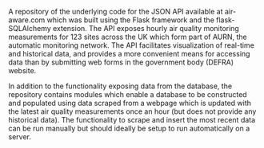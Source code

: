 A repository of the underlying code for the JSON API available at air-aware.com which was built using the Flask framework and 
the flask-SQLAlchemy extension. The API exposes hourly air quality monitoring
measurements for 123 sites across the UK which form part of AURN, the automatic monitoring network. The API
facilitates visualization of real-time and historical data, and provides a more convenient means for accessing data 
than by submitting web forms in the government body (DEFRA) website.

In addition to the functionality exposing data from the database, the repository contains modules which enable a database 
to be constructed and populated using data scraped from a webpage which is updated with the latest air quality measurements
once an hour (but does not provide any historical data). The functionality to scrape and insert the most recent data can
be run manually but should ideally be setup to run automatically on a server.
